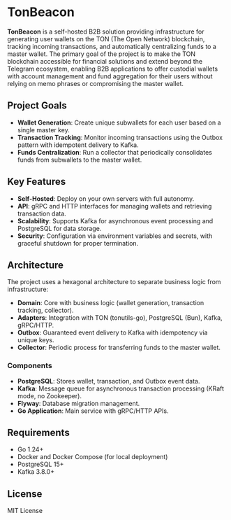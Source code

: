 # TonBeacon

**TonBeacon** is a self-hosted B2B solution providing infrastructure for generating user wallets on the TON (The Open Network) blockchain, tracking incoming transactions, and automatically centralizing funds to a master wallet. The primary goal of the project is to make the TON blockchain accessible for financial solutions and extend beyond the Telegram ecosystem, enabling B2B applications to offer custodial wallets with account management and fund aggregation for their users without relying on memo phrases or compromising the master wallet.

## Project Goals

- **Wallet Generation**: Create unique subwallets for each user based on a single master key.
- **Transaction Tracking**: Monitor incoming transactions using the Outbox pattern with idempotent delivery to Kafka.
- **Funds Centralization**: Run a collector that periodically consolidates funds from subwallets to the master wallet.

## Key Features

- **Self-Hosted**: Deploy on your own servers with full autonomy.
- **API**: gRPC and HTTP interfaces for managing wallets and retrieving transaction data.
- **Scalability**: Supports Kafka for asynchronous event processing and PostgreSQL for data storage.
- **Security**: Configuration via environment variables and secrets, with graceful shutdown for proper termination.

## Architecture

The project uses a hexagonal architecture to separate business logic from infrastructure:

- **Domain**: Core with business logic (wallet generation, transaction tracking, collector).
- **Adapters**: Integration with TON (tonutils-go), PostgreSQL (Bun), Kafka, gRPC/HTTP.
- **Outbox**: Guaranteed event delivery to Kafka with idempotency via unique keys.
- **Collector**: Periodic process for transferring funds to the master wallet.

### Components

- **PostgreSQL**: Stores wallet, transaction, and Outbox event data.
- **Kafka**: Message queue for asynchronous transaction processing (KRaft mode, no Zookeeper).
- **Flyway**: Database migration management.
- **Go Application**: Main service with gRPC/HTTP APIs.

## Requirements

- Go 1.24+
- Docker and Docker Compose (for local deployment)
- PostgreSQL 15+
- Kafka 3.8.0+

## License

MIT License
